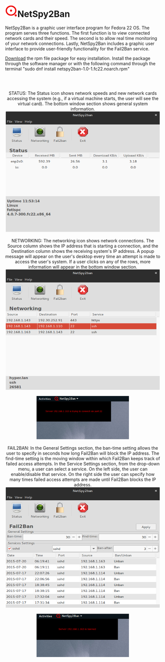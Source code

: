 <h1 class='liketext'><img src="https://github.com/ftsiadimos/netspy2ban/blob/master/icons/netspy2ban.png" width="40" height="40"  margin-left: 4px alt="Logo" />NetSpy2Ban</h1>
 
NetSpy2Ban is a graphic user interface program for Fedora 22 OS. The program serves three functions. The first function is to view connected network cards and their speed. The second is to allow real time monitoring of your network connections. Lastly, NetSpy2Ban includes a graphic user interface to provide user-friendly functionality for the Fail2Ban service.

<a href="https://github.com/ftsiadimos/netspy2ban/blob/master/rpms/netspy2ban-1.0-1.fc22.noarch.rpm?raw=true" target="_blank">Download</a> the rpm file package for easy installation. Install the package through the software manager or with the following command through the terminal "sudo dnf install netspy2ban-1.0-1.fc22.noarch.rpm"

<br><br><p align="center">
STATUS: The Status icon shows network speeds and new network cards accessing the system (e.g., if a virtual machine starts, the user will see the virtual card). The bottom window section shows general system information.
<br>
<img src="https://github.com/ftsiadimos/netspy2ban/blob/master/icons/ima1.png" width="500" height="390" alt="image1"/><br>
<br>
NETWORKING: The networking icon shows network connections. The Source column shows the IP address that is starting a connection, and the Destination column shows the receiving system's IP address. A popup message will appear on the user's desktop every time an attempt is made to access the user's system. If a user clicks on any of the rows, more information will appear in the bottom window section.
<br>
<img src="https://github.com/ftsiadimos/netspy2ban/blob/master/icons/ima2.png" width="500" height="390" alt="image2"/><br>
<br>
<img src="https://github.com/ftsiadimos/netspy2ban/blob/master/icons/task1ima.png" width="300" height="140" alt="notify-image1"/><br>
<br>
FAIL2BAN: In the General Settings section, the ban-time setting allows the user to specify in seconds how long Fail2Ban will block the IP address. The find-time setting is the moving window within which Fail2Ban keeps track of failed access attempts. In the Service Settings section, from the drop-down menu, a user can select a service. On the left side, the user can enable/disable that service. On the right side the user can specify how many times failed access attempts are made until Fail2Ban blocks the IP address.
<br>
<img src="https://github.com/ftsiadimos/netspy2ban/blob/master/icons/ima3.png" width="500" height="390" alt="imag3"/><br>
<br>
<img src="https://github.com/ftsiadimos/netspy2ban/blob/master/icons/task2ima.png" width="300" height="140" alt="notify-image2"/></p>

